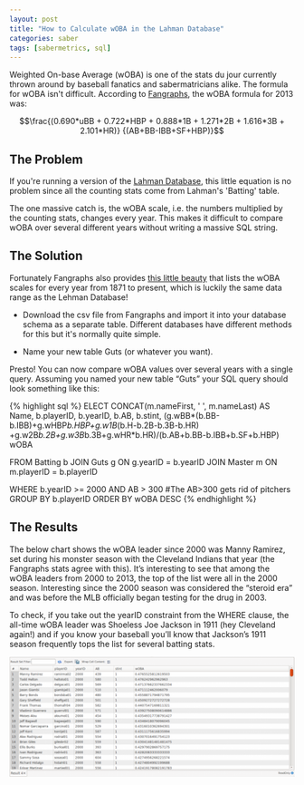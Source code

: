 ```yaml
---
layout: post
title: "How to Calculate wOBA in the Lahman Database"
categories: saber
tags: [sabermetrics, sql]
---
```




Weighted On-base Average (wOBA) is one of the stats du jour currently thrown around by baseball fanatics and sabermatricians alike. The formula for wOBA isn't difficult. According to <a href="http://www.fangraphs.com/library/offense/woba/" target="_blank">Fangraphs</a>, the wOBA formula for 2013 was:

$$\frac{(0.690*uBB + 0.722*HBP + 0.888*1B + 1.271*2B + 1.616*3B + 2.101*HR)} {(AB+BB-IBB+SF+HBP)}$$

## The Problem

If you're running a version of the <a href="http://www.seanlahman.com/baseball-archive/statistics/" target="_blank">Lahman Database</a>, this little equation is no problem since all the counting stats come from Lahman's 'Batting' table.

The one massive catch is, the wOBA scale, i.e. the numbers multiplied by the counting stats, changes every year. This makes it difficult to compare wOBA over several different years without writing a massive SQL string.

## The Solution

Fortunately Fangraphs also provides [this little beauty](http://www.fangraphs.com/guts.aspx?type=cn) that lists the wOBA scales for every year from 1871 to present, which is luckily the same data range as the Lehman Database!

* Download the csv file from Fangraphs and import it into your database schema as a separate table. Different databases have different methods for this but it's normally quite simple.

* Name your new table Guts (or whatever you want).

Presto! You can now compare wOBA values over several years with a single query. Assuming you named your new table “Guts” your SQL query should look something like this:


{% highlight sql %}
ELECT CONCAT(m.nameFirst, ' ', m.nameLast) AS Name,
b.playerID, b.yearID, b.AB, b.stint,
		(g.wBB*(b.BB-b.IBB)+g.wHBP*b.HBP+g.w1B*(b.H-b.2B-b.3B-b.HR)
		+g.w2B*b.2B+g.w3B*b.3B+g.wHR*b.HR)/(b.AB+b.BB-b.IBB+b.SF+b.HBP) wOBA

FROM Batting b
JOIN Guts g
ON g.yearID = b.yearID
JOIN Master m
ON m.playerID = b.playerID

WHERE b.yearID >= 2000 AND AB > 300 #The AB>300 gets rid of pitchers
GROUP BY b.playerID
ORDER BY wOBA DESC
{% endhighlight %}


## The Results

The below chart shows the wOBA leader since 2000 was Manny Ramirez, set during his monster season with the Cleveland Indians that year (the Fangraphs stats agree with this). It’s interesting to see that among the wOBA leaders from 2000 to 2013, the top of the list were all in the 2000 season. Interesting since the 2000 season was considered the “steroid era” and was before the MLB officially began testing for the drug in 2003.

To check, if you take out the yearID constraint from the WHERE clause, the all-time wOBA leader was Shoeless Joe Jackson in 1911 (hey Cleveland again!) and if you know your baseball you’ll know that Jackson’s 1911 season frequently tops the list for several batting stats.

![](https://github.com/keberwein/keberwein.github.io/blob/master/images/wOBA-1024x432.png?raw=true)
